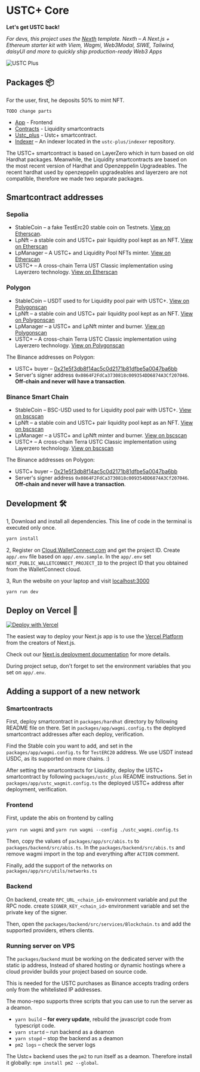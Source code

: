 # USTC+ Core

**Let's get USTC back!**

_For devs, this project uses the [Nexth](https://github.com/wslyvh/nexth) template. Nexth &ndash; A Next.js + Ethereum starter kit with Viem, Wagmi, Web3Modal, SIWE, Tailwind, daisyUI and more to quickly ship production-ready Web3 Apps_

![USTC Plus](./USTC_plus.png)

## Packages 📦

For the user, first, he deposits 50% to mint NFT.

`TODO change parts`

- [App](./packages/app) - Frontend
- [Contracts](./packages/hardhat/) - Liquidity smartcontracts
- [Ustc_plus](./packages/ustc_plus/) - Ustc+ smartcontract.
- [Indexer](https://github.com/ustc-plus/indexer) &ndash; An indexer located in the `ustc-plus/indexer` repository.

The USTC+ smartcontract is based on LayerZero which in turn based on old Hardhat packages.
Meanwhile, the Liquidity smartcontracts are based on the most recent version of Hardhat and Openzeppelin Upgradeables.
The recent hardhat used by openzeppelin upgradeables and layerzero are not compatible, therefore we made two separate packages.

## Smartcontract addresses

### Sepolia

- StableCoin &ndash; a fake TestErc20 stable coin on Testnets. [View on Etherscan](https://sepolia.etherscan.io/token/0x32e5c809663f371ec25c7a21953647b448394aa3).
- LpNft &ndash; a stable coin and USTC+ pair liquidity pool kept as an NFT. [View on Etherscan](https://sepolia.etherscan.io/address/0x9885055bEb85A0D35B1fFb982Acfeaf61f340877)
- LpManager &ndash; A USTC+ and Liquidity Pool NFTs minter. [View on Etherscan](https://sepolia.etherscan.io/address/0xC72C2e40574C1279fC3D3aDC54C7e055D9727348)
- USTC+ &ndash; A cross-chain Terra UST Classic implementation using Layerzero technology. [View on Etherscan](https://sepolia.etherscan.io/token/0x05df326185A182274058a42cBe613c628f1506B4)

### Polygon

- StableCoin &ndash; USDT used to for Liquidity pool pair with USTC+. [View on Polygonscan](https://polygonscan.com/token/0xc2132d05d31c914a87c6611c10748aeb04b58e8f)
- LpNft &ndash; a stable coin and USTC+ pair liquidity pool kept as an NFT. [View on Polygonscan](https://polygonscan.com/address/0xF53dc83E9cE56612dd47cA24e7439C204B602A22)
- LpManager &ndash; a USTC+ and LpNft minter and burner. [View on Polygonscan](https://polygonscan.com/address/0xD4D1bcDED5ADd4DC3EE975C0feEFce8F244D15b6)
- USTC+ &ndash; A cross-chain Terra USTC Classic implementation using Layerzero technology. [View on Polygonscan](https://polygonscan.com/token/0x606689c20562aC06202B8AB2Ad9029c961C2E267)

The Binance addresses on Polygon:

- USTC+ buyer &ndash; [0x21e5f3db8f14ac5c0d2171b81dfbe5a0047ba6bb](https://polygonscan.com/address/0x21e5f3db8f14ac5c0d2171b81dfbe5a0047ba6bb)
- Server's signer address `0x0864F2FdCa3730818c009354DD6874A3Cf207046`. **Off-chain and never will have a transaction**.

### Binance Smart Chain

- StableCoin &ndash; BSC-USD used to for Liquidity pool pair with USTC+. [View on bscscan](https://bscscan.com/token/0x55d398326f99059fF775485246999027B3197955)
- LpNft &ndash; a stable coin and USTC+ pair liquidity pool kept as an NFT. [View on bscscan](https://bscscan.com/address/0x0564C3e8Fe23c5A6220A300c303f41e43D9be9e2)
- LpManager &ndash; a USTC+ and LpNft minter and burner. [View on bscscan](https://bscscan.com/address/0xCb3B96E8c57E90b8B74959c8475cD3245D02f053)
- USTC+ &ndash; A cross-chain Terra USTC Classic implementation using Layerzero technology. [View on bscscan](https://bscscan.com/token/0x354043962ff73c9c5a0b25f467cdf78f2a20e74d)

The Binance addresses on Polygon:

- USTC+ buyer &ndash; [0x21e5f3db8f14ac5c0d2171b81dfbe5a0047ba6bb](https://bscscan.com/address/0x21e5f3db8f14ac5c0d2171b81dfbe5a0047ba6bb)
- Server's signer address `0x0864F2FdCa3730818c009354DD6874A3Cf207046`. **Off-chain and never will have a transaction**.

## Development 🛠️

1, Download and install all dependencies. This line of code in the terminal is executed only once.

```bash
yarn install
```

2, Register on [Cloud.WalletConnect.com](https://cloud.walletconnect.com/) and get the project ID.
Create `app/.env` file based on `app/.env.sample`.
In the `app/.env` set `NEXT_PUBLIC_WALLETCONNECT_PROJECT_ID` to the project ID that you obtained from the WalletConnect cloud.

3, Run the website on your laptop and visit [localhost:3000](http://localhost:3000/)

```bash
yarn run dev
```

## Deploy on Vercel 🚢

[![Deploy with Vercel](https://vercel.com/button)](https://vercel.com/new/clone?repository-url=https%3A%2F%2Fgithub.com%ustc-plus%2Fcore)

The easiest way to deploy your Next.js app is to use the [Vercel Platform](https://vercel.com/new?utm_medium=nexth&filter=next.js&utm_source=nexth&utm_campaign=nexth-readme) from the creators of Next.js.

Check out our [Next.js deployment documentation](https://nextjs.org/docs/deployment) for more details.

During project setup, don't forget to set the environment variables that you set on `app/.env`.

## Adding a support of a new network

### Smartcontracts

First, deploy smartcontract in `packages/hardhat` directory by following README file on there.
Set in `packages/app/wagmi.config.ts` the deployed smartcontract addresses after each deploy, verification.

Find the Stable coin you want to add, and set in the `packages/app/wagmi.config.ts` for `TestERC20` address.
We use USDT instead USDC, as its supported on more chains. :)

After setting the smartcontracts for Liquidity, deploy the USTC+ smartcontract by following `packages/ustc_plus` README instructions.
Set in `packages/app/ustc_wagmit.config.ts` the deployed USTC+ address after deployment, verification.

### Frontend

First, update the abis on frontend by calling

`yarn run wagmi` and `yarn run wagmi --config ./ustc_wagmi.config.ts`

Then, copy the values of `packages/app/src/abis.ts` to `packages/backend/src/abis.ts`.
In the `packages/backend/src/abis.ts` and remove wagmi import in the top and everything after `ACTION` comment.

Finally, add the support of the networks on `packages/app/src/utils/networks.ts`

### Backend

On backend, create `RPC_URL_<chain_id>` environment variable and put the RPC node.
create `SIGNER_KEY_<chain_id>` environment variable and set the private key of the signer.

Then, open the `packages/backend/src/services/Blockchain.ts` and add the supported providers, ethers clients.

### Running server on VPS

The `packages/backend` must be working on the dedicated server with the static ip address, Instead of shared hosting or dynamic hostings where a cloud provider builds your project based on source code.

This is needed for the USTC purchases as Binance accepts trading orders only from the whitelisted IP addresses.

The mono-repo supports three scripts that you can use to run the server as a deamon.

- `yarn build` &ndash; **for every update**, rebuild the javascript code from typescript code.
- `yarn startd` &ndash; run backend as a deamon
- `yarn stopd` &ndash; stop the backend as a deamon
- `pm2 logs` &ndash; check the server logs

The Ustc+ backend uses the `pm2` to run itself as a deamon.
Therefore install it globally: `npm install pm2 --global`.
